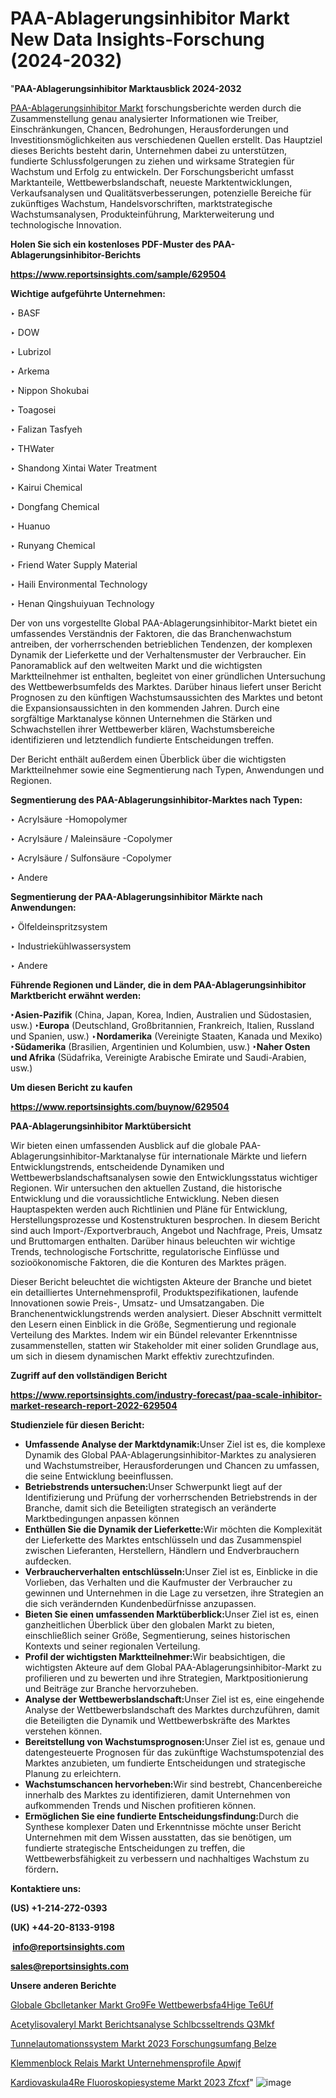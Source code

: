 # PAA-Ablagerungsinhibitor Markt New Data Insights-Forschung (2024-2032)

"<strong><b>PAA-Ablagerungsinhibitor Marktausblick 2024-2032</b></strong>

<a href=https://www.reportsinsights.com/sample/629504>PAA-Ablagerungsinhibitor Markt</a> forschungsberichte werden durch die Zusammenstellung genau analysierter Informationen wie Treiber, Einschränkungen, Chancen, Bedrohungen, Herausforderungen und Investitionsmöglichkeiten aus verschiedenen Quellen erstellt. Das Hauptziel dieses Berichts besteht darin, Unternehmen dabei zu unterstützen, fundierte Schlussfolgerungen zu ziehen und wirksame Strategien für Wachstum und Erfolg zu entwickeln. Der Forschungsbericht umfasst Marktanteile, Wettbewerbslandschaft, neueste Marktentwicklungen, Verkaufsanalysen und Qualitätsverbesserungen, potenzielle Bereiche für zukünftiges Wachstum, Handelsvorschriften, marktstrategische Wachstumsanalysen, Produkteinführung, Markterweiterung und technologische Innovation.

<strong><b>Holen Sie sich ein kostenloses PDF-Muster des PAA-Ablagerungsinhibitor-Berichts</b></strong>

<a href=https://www.reportsinsights.com/sample/629504><strong><u>https://www.reportsinsights.com/sample/629504</u></strong></a>

<strong>Wichtige aufgeführte Unternehmen:</strong>

‣ BASF

‣ DOW

‣ Lubrizol

‣ Arkema

‣ Nippon Shokubai

‣ Toagosei

‣ Falizan Tasfyeh

‣ THWater

‣ Shandong Xintai Water Treatment

‣ Kairui Chemical

‣ Dongfang Chemical

‣ Huanuo

‣ Runyang Chemical

‣ Friend Water Supply Material

‣ Haili Environmental Technology

‣ Henan Qingshuiyuan Technology

Der von uns vorgestellte Global PAA-Ablagerungsinhibitor-Markt bietet ein umfassendes Verständnis der Faktoren, die das Branchenwachstum antreiben, der vorherrschenden betrieblichen Tendenzen, der komplexen Dynamik der Lieferkette und der Verhaltensmuster der Verbraucher. Ein Panoramablick auf den weltweiten Markt und die wichtigsten Marktteilnehmer ist enthalten, begleitet von einer gründlichen Untersuchung des Wettbewerbsumfelds des Marktes. Darüber hinaus liefert unser Bericht Prognosen zu den künftigen Wachstumsaussichten des Marktes und betont die Expansionsaussichten in den kommenden Jahren. Durch eine sorgfältige Marktanalyse können Unternehmen die Stärken und Schwachstellen ihrer Wettbewerber klären, Wachstumsbereiche identifizieren und letztendlich fundierte Entscheidungen treffen.

Der Bericht enthält außerdem einen Überblick über die wichtigsten Marktteilnehmer sowie eine Segmentierung nach Typen, Anwendungen und Regionen.

<strong>Segmentierung des PAA-Ablagerungsinhibitor-Marktes nach Typen:</strong>

‣ Acrylsäure -Homopolymer

‣ Acrylsäure / Maleinsäure -Copolymer

‣ Acrylsäure / Sulfonsäure -Copolymer

‣ Andere

<strong>Segmentierung der PAA-Ablagerungsinhibitor Märkte nach Anwendungen:</strong>

‣ Ölfeldeinspritzsystem

‣ Industriekühlwassersystem

‣ Andere

<strong><b>Führende Regionen und Länder, die in dem PAA-Ablagerungsinhibitor Marktbericht erwähnt werden:</b></strong>

<strong><b>‣Asien-Pazifik</b></strong> (China, Japan, Korea, Indien, Australien und Südostasien, usw.)
<strong><b>‣Europa</b></strong> (Deutschland, Großbritannien, Frankreich, Italien, Russland und Spanien, usw.)
‣<strong><b>Nordamerika</b></strong> (Vereinigte Staaten, Kanada und Mexiko)
<strong><b>‣Südamerika</b></strong> (Brasilien, Argentinien und Kolumbien, usw.)
<strong><b>‣Naher Osten und Afrika</b></strong> (Südafrika, Vereinigte Arabische Emirate und Saudi-Arabien, usw.)

<strong>Um diesen Bericht zu kaufen</strong>

<a href=https://www.reportsinsights.com/buynow/629504><strong><u>https://www.reportsinsights.com/buynow/629504</u></strong></a>

<strong>PAA-Ablagerungsinhibitor Marktübersicht</strong>

Wir bieten einen umfassenden Ausblick auf die globale PAA-Ablagerungsinhibitor-Marktanalyse für internationale Märkte und liefern Entwicklungstrends, entscheidende Dynamiken und Wettbewerbslandschaftsanalysen sowie den Entwicklungsstatus wichtiger Regionen. Wir untersuchen den aktuellen Zustand, die historische Entwicklung und die voraussichtliche Entwicklung. Neben diesen Hauptaspekten werden auch Richtlinien und Pläne für Entwicklung, Herstellungsprozesse und Kostenstrukturen besprochen. In diesem Bericht sind auch Import-/Exportverbrauch, Angebot und Nachfrage, Preis, Umsatz und Bruttomargen enthalten. Darüber hinaus beleuchten wir wichtige Trends, technologische Fortschritte, regulatorische Einflüsse und sozioökonomische Faktoren, die die Konturen des Marktes prägen.

Dieser Bericht beleuchtet die wichtigsten Akteure der Branche und bietet ein detailliertes Unternehmensprofil, Produktspezifikationen, laufende Innovationen sowie Preis-, Umsatz- und Umsatzangaben. Die Branchenentwicklungstrends werden analysiert. Dieser Abschnitt vermittelt den Lesern einen Einblick in die Größe, Segmentierung und regionale Verteilung des Marktes. Indem wir ein Bündel relevanter Erkenntnisse zusammenstellen, statten wir Stakeholder mit einer soliden Grundlage aus, um sich in diesem dynamischen Markt effektiv zurechtzufinden.

<strong>Zugriff auf den vollständigen Bericht</strong>

<a href=https://www.reportsinsights.com/industry-forecast/paa-scale-inhibitor-market-research-report-2022-629504><strong>https://www.reportsinsights.com/industry-forecast/paa-scale-inhibitor-market-research-report-2022-629504</strong></a>

<strong>Studienziele für diesen Bericht:</strong>
<ul>
  <li><strong>Umfassende Analyse der Marktdynamik:</strong>Unser Ziel ist es, die komplexe Dynamik des Global PAA-Ablagerungsinhibitor-Marktes zu analysieren und Wachstumstreiber, Herausforderungen und Chancen zu umfassen, die seine Entwicklung beeinflussen.</li>
  <li><strong>Betriebstrends untersuchen:</strong>Unser Schwerpunkt liegt auf der Identifizierung und Prüfung der vorherrschenden Betriebstrends in der Branche, damit sich die Beteiligten strategisch an veränderte Marktbedingungen anpassen können</li>
  <li><strong>Enthüllen Sie die Dynamik der Lieferkette:</strong>Wir möchten die Komplexität der Lieferkette des Marktes entschlüsseln und das Zusammenspiel zwischen Lieferanten, Herstellern, Händlern und Endverbrauchern aufdecken.</li>
  <li><strong>Verbraucherverhalten entschlüsseln:</strong>Unser Ziel ist es, Einblicke in die Vorlieben, das Verhalten und die Kaufmuster der Verbraucher zu gewinnen und Unternehmen in die Lage zu versetzen, ihre Strategien an die sich verändernden Kundenbedürfnisse anzupassen.</li>
  <li><strong>Bieten Sie einen umfassenden Marktüberblick:</strong>Unser Ziel ist es, einen ganzheitlichen Überblick über den globalen Markt zu bieten, einschließlich seiner Größe, Segmentierung, seines historischen Kontexts und seiner regionalen Verteilung.</li>
  <li><strong>Profil der wichtigsten Marktteilnehmer:</strong>Wir beabsichtigen, die wichtigsten Akteure auf dem Global PAA-Ablagerungsinhibitor-Markt zu profilieren und zu bewerten und ihre Strategien, Marktpositionierung und Beiträge zur Branche hervorzuheben.</li>
  <li><strong>Analyse der Wettbewerbslandschaft:</strong>Unser Ziel ist es, eine eingehende Analyse der Wettbewerbslandschaft des Marktes durchzuführen, damit die Beteiligten die Dynamik und Wettbewerbskräfte des Marktes verstehen können.</li>
  <li><strong>Bereitstellung von Wachstumsprognosen:</strong>Unser Ziel ist es, genaue und datengesteuerte Prognosen für das zukünftige Wachstumspotenzial des Marktes anzubieten, um fundierte Entscheidungen und strategische Planung zu erleichtern.</li>
  <li><strong>Wachstumschancen hervorheben:</strong>Wir sind bestrebt, Chancenbereiche innerhalb des Marktes zu identifizieren, damit Unternehmen von aufkommenden Trends und Nischen profitieren können.</li>
  <li><strong>Ermöglichen Sie eine fundierte Entscheidungsfindung:</strong>Durch die Synthese komplexer Daten und Erkenntnisse möchte unser Bericht Unternehmen mit dem Wissen ausstatten, das sie benötigen, um fundierte strategische Entscheidungen zu treffen, die Wettbewerbsfähigkeit zu verbessern und nachhaltiges Wachstum zu fördern<strong>.</strong></li>
</ul>
<strong>Kontaktiere uns:</strong>

<strong>(US) +1-214-272-0393</strong>

<strong>(UK) +44-20-8133-9198</strong>

<strong> </strong><a href=info@reportsinsights.com><strong><u>info@reportsinsights.com</u></strong></a>

<a href=sales@reportsinsights.com><strong><u>sales@reportsinsights.com</u></strong></a>

<strong>Unsere anderen Berichte</strong>

<a href=https://de.linkedin.com/pulse/globale-g%C3%BClletanker-markt-gro%C3%9Fe-wettbewerbsf%C3%A4hige-te6uf/>Globale Gbclletanker Markt Gro9Fe Wettbewerbsfa4Hige Te6Uf</a>

<a href=https://de.linkedin.com/pulse/acetylisovaleryl-markt-berichtsanalyse-schl%C3%BCsseltrends-q3mkf/>Acetylisovaleryl Markt Berichtsanalyse Schlbcsseltrends Q3Mkf</a>

<a href=https://de.linkedin.com/pulse/tunnelautomationssystem-markt-2023-forschungsumfang-belze/>Tunnelautomationssystem Markt 2023 Forschungsumfang Belze</a>

<a href=https://de.linkedin.com/pulse/klemmenblock-relais-markt-unternehmensprofile-apwjf/>Klemmenblock Relais Markt Unternehmensprofile Apwjf</a>

<a href=https://de.linkedin.com/pulse/kardiovaskul%C3%A4re-fluoroskopiesysteme-markt-2023-zfcxf/>Kardiovaskula4Re Fluoroskopiesysteme Markt 2023 Zfcxf</a>"
![image](https://github.com/Jaayaachit/RIMarket/assets/158452289/5196cdf5-3d74-441e-9dca-3eb3d38c53b3)
